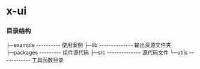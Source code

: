 # x-ui

### 目录结构

├─example ---------- 使用案例
├─lib -------------- 输出资源文件夹
├─packages --------- 组件源代码
├─src -------------- 源代码文件
└─utils ------------ 工具函数目录
